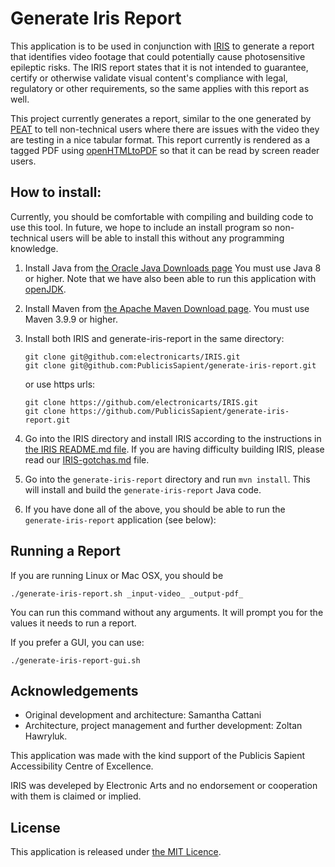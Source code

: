 
# Generate Iris Report

This application is to be used in conjunction with [IRIS](https://github.com/electronicarts/IRIS) to generate a report that identifies video footage that could potentially cause photosensitive epileptic risks. The IRIS report states that it is not intended to guarantee, certify or otherwise validate visual content's compliance with legal, regulatory or other requirements, so the same applies with this report as well.

This project currently generates a report, similar to the one generated by [PEAT](https://trace.umd.edu/photosensitive-epilepsy-analysis-tool-peat-user-guide/) to tell non-technical users where there are issues with the video they are testing in a nice tabular format.  This report currently is rendered as a tagged PDF using [openHTMLtoPDF](https://github.com/danfickle/openhtmltopdf) so that it can be read by screen reader users.

## How to install:

Currently, you should be comfortable with compiling and building code to use this tool.  In future, we hope to include an install program so non-technical users will be able to install this without any programming knowledge.

1. Install Java from [the Oracle Java Downloads page](https://www.oracle.com/java/technologies/downloads/) You must use Java 8 or higher.
   Note that we have also been able to run this application with [openJDK](https://openjdk.org/).
1. Install Maven from [the Apache Maven Download page](https://maven.apache.org/download.cgi). You must use Maven 3.9.9 or higher.
1. Install both IRIS and generate-iris-report in the same directory: 
   ```
   git clone git@github.com:electronicarts/IRIS.git
   git clone git@github.com:PublicisSapient/generate-iris-report.git
   ```
   or use https urls:
   ```
   git clone https://github.com/electronicarts/IRIS.git
   git clone https://github.com/PublicisSapient/generate-iris-report.git
   ```

1. Go into the IRIS directory and install IRIS according to the instructions in [the IRIS README.md file](https://github.com/electronicarts/IRIS).  If you are having difficulty building IRIS, please read our [IRIS-gotchas.md](./IRIS-gotchas.md) file.
1. Go into the `generate-iris-report` directory and run `mvn install`.  This will install and build the `generate-iris-report` Java code.
1. If you have done all of the above, you should be able to run the `generate-iris-report` application (see below):

## Running a Report

If you are running Linux or Mac OSX, you should be 

```
./generate-iris-report.sh _input-video_ _output-pdf_
```

You can run this command without any arguments.  It will prompt you for the values it needs to run a report.

If you prefer a GUI, you can use:

```
./generate-iris-report-gui.sh
```

## Acknowledgements
* Original development and architecture: Samantha Cattani
* Architecture, project management and further development: Zoltan Hawryluk.  

This application was made with the kind support of the Publicis Sapient Accessibility Centre of Excellence.

IRIS was develeped by Electronic Arts and no endorsement or cooperation with them is claimed or implied.

## License 
This application is released under [the MIT Licence](opensource.org/license/mit).